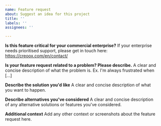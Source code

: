```yaml
---
name: Feature request
about: Suggest an idea for this project
title: ''
labels: ''
assignees: ''

---
```


**Is this feature critical for your commercial enterprise?**
If your enterprise needs prioritised support, please get in touch here: https://creoox.com/en/contact/

**Is your feature request related to a problem? Please describe.**
A clear and concise description of what the problem is. Ex. I'm always frustrated when [...]

**Describe the solution you'd like**
A clear and concise description of what you want to happen.

**Describe alternatives you've considered**
A clear and concise description of any alternative solutions or features you've considered.

**Additional context**
Add any other context or screenshots about the feature request here.
